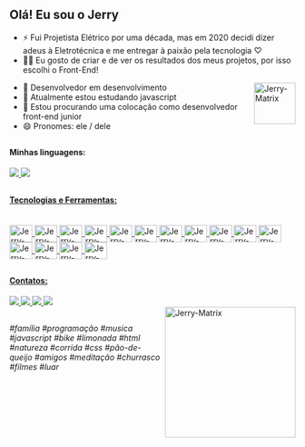 ##  Olá! Eu sou o Jerry
- ⚡ Fui Projetista Elétrico por uma década, mas em 2020 decidi dizer adeus à Eletrotécnica e me entregar à paixão pela tecnologia ♡
- 👨‍💻️ Eu gosto de criar e de ver os resultados dos meus projetos, por isso escolhi o Front-End!
<div style="display: inline_block">
<img align="right" alt="Jerry-Matrix" height="73" width="73" src="https://upload.wikimedia.org/wikipedia/commons/9/92/Loading_icon_cropped.gif">
</div>

- 🔭 Desenvolvedor em desenvolvimento
- 🌱 Atualmente estou estudando javascript
- 🐾️ Estou procurando uma colocação como desenvolvedor front-end junior
- 😄 Pronomes: ele / dele

 ##
 #### Minhas linguagens:
<div>
  <a href="https://github.com/jerry-themachine/jerry-themachine">
  <img heigth="180em" src="https://github-readme-stats.vercel.app/api?username=jerry-themachine&show_icons=true&theme=highcontrast&include_all_commits=true&count_private=true"/>
   <img heigth="180em" src="https://github-readme-stats.vercel.app/api/top-langs/?username=jerry-themachine&layout=compact&langs_count=16&theme=highcontrast"/>
</div>

  ##
  ####  Tecnologias e Ferramentas:

<div style = "display: inline_block"> <br>
  <img align="center" alt="Jerry-Linux" height="30" width="40" src="https://cdn.jsdelivr.net/gh/devicons/devicon/icons/linux/linux-original.svg">
  <img align="center" alt="Jerry-Debian" height="30" width="40" src="https://cdn.jsdelivr.net/gh/devicons/devicon/icons/debian/debian-original.svg">
  <img align="center" alt="Jerry-VS-Code" height="30" width="40" src="https://cdn.jsdelivr.net/gh/devicons/devicon/icons/vscode/vscode-original.svg">
  <img align="center" alt="Jerry-Git" height="30" width="40" src="https://cdn.jsdelivr.net/gh/devicons/devicon/icons/git/git-original.svg">  
  <img align="center" alt="Jerry-Mysql" height="30" width="40" src="https://cdn.jsdelivr.net/gh/devicons/devicon/icons/mysql/mysql-original.svg">
  <img align="center" alt="Jerry-Postgresql" height="30" width="40" src="https://cdn.jsdelivr.net/gh/devicons/devicon/icons/postgresql/postgresql-original.svg">
  <img align="center" alt="Jerry-Tomcat" height="30" width="40" src="https://cdn.jsdelivr.net/gh/devicons/devicon/icons/tomcat/tomcat-original.svg">
  <img align="center" alt="Jerry-Java" height="30" width="40" src="https://cdn.jsdelivr.net/gh/devicons/devicon/icons/java/java-original.svg">
  <img align="center" alt="Jerry-Js" height="30" width="40" src="https://cdn.jsdelivr.net/gh/devicons/devicon/icons/javascript/javascript-original.svg">
  <img align="center" alt="Jerry-HTML" height="30" width="40" src="https://cdn.jsdelivr.net/gh/devicons/devicon/icons/html5/html5-original.svg">
  <img align="center" alt="Jerry-CSS" height="30" width="40" src="https://cdn.jsdelivr.net/gh/devicons/devicon/icons/css3/css3-original.svg">
  <img align="center" alt="Jerry-Gimp" height="30" width="40" src="https://cdn.jsdelivr.net/gh/devicons/devicon/icons/gimp/gimp-original.svg">
  <img align="center" alt="Jerry-Bootstrap" height="30" width="40" src="https://cdn.jsdelivr.net/gh/devicons/devicon/icons/bootstrap/bootstrap-original.svg">
  <img align="center" alt="Jerry-Node.js" height="30" width="40" src="https://cdn.jsdelivr.net/gh/devicons/devicon/icons/nodejs/nodejs-original.svg">
  <img align="center" alt="Jerry-Jquery" height="30" width="40" src="https://cdn.jsdelivr.net/gh/devicons/devicon/icons/jquery/jquery-original.svg"> 
</div>

  ##
  #### Contatos:

<div>
  <a href="https://www.instagram.com/je.rr.y_33" alt="Instagram" target="_blank">
  <img src = "https://img.shields.io/badge/-Instagram-DF0174?style=for-the-badge&labelColor=DF0174&logo=instagram&logoColor=white&link=https://www.instagram.com/USERNAME">
</a>

  <a href="https://www.linkedin.com/feed/" alt="Linkedin" target="_blank">
  <img src = "https://img.shields.io/badge/-Linkedin-01A9DB?style=for-the-badge&labelColor=DF0174?&logo=linkedin&logoColor=white&link=https://www.linkedin.com/Jerry William ">
</a>

  <a href="mailto:wilguepardo@gmail.com" alt="Gmail" target="_blank">
  <img src = "https://img.shields.io/badge/-Gmail-DF0101?style=for-the-badge&labelColor=DF0174?&logo=gmail&logoColor=white&link=https://www.gmail.com/USERNAME" >
</a>

  <a href="https://t.me/jerry_will" alt="Telegram" target="_blank">
  <img src = "https://img.shields.io/badge/-Telegram-01A9DB?style=for-the-badge&labelColor=DF0174?&logo=telegram&logoColor=white&link=https://www.telegram.com/Jerry William ">
</a>

</div>

<div style="display: inline_block">
<img align="right" alt="Jerry-Matrix" height="230" width="230" src="https://upload.wikimedia.org/wikipedia/commons/e/ee/Conejo_en_la_luna_or_The_Moon_Rabbit_can%27t_sleep.gif">
</div>

##  
  
##
<i>#família  #programação  #musica  #javascript  #bike  #limonada  #html  #natureza  #corrida  #css  #pão-de-queijo  #amigos  #meditação  #churrasco  #filmes  #luar</i>
##
  
##

